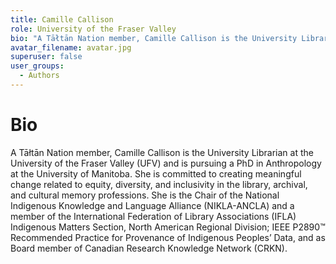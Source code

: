 ```yaml
---
title: Camille Callison
role: University of the Fraser Valley
bio: "A Tāłtān Nation member, Camille Callison is the University Librarian at the University of the Fraser Valley (UFV) and is pursuing a PhD in Anthropology at the University of Manitoba. She is committed to creating meaningful change related to equity, diversity, and inclusivity in the library, archival, and cultural memory professions. She is the Chair of the National Indigenous Knowledge and Language Alliance (NIKLA-ANCLA) and a member of the International Federation of Library Associations (IFLA) Indigenous Matters Section, North American Regional Division; IEEE P2890™ Recommended Practice for Provenance of Indigenous Peoples’ Data, and as Board member of Canadian Research Knowledge Network (CRKN)."
avatar_filename: avatar.jpg
superuser: false
user_groups:
  - Authors
---
```


# Bio
A Tāłtān Nation member, Camille Callison is the University Librarian at the University of the Fraser Valley (UFV) and is pursuing a PhD in Anthropology at the University of Manitoba. She is committed to creating meaningful change related to equity, diversity, and inclusivity in the library, archival, and cultural memory professions. She is the Chair of the National Indigenous Knowledge and Language Alliance (NIKLA-ANCLA) and a member of the International Federation of Library Associations (IFLA) Indigenous Matters Section, North American Regional Division; IEEE P2890™ Recommended Practice for Provenance of Indigenous Peoples’ Data, and as Board member of Canadian Research Knowledge Network (CRKN).

